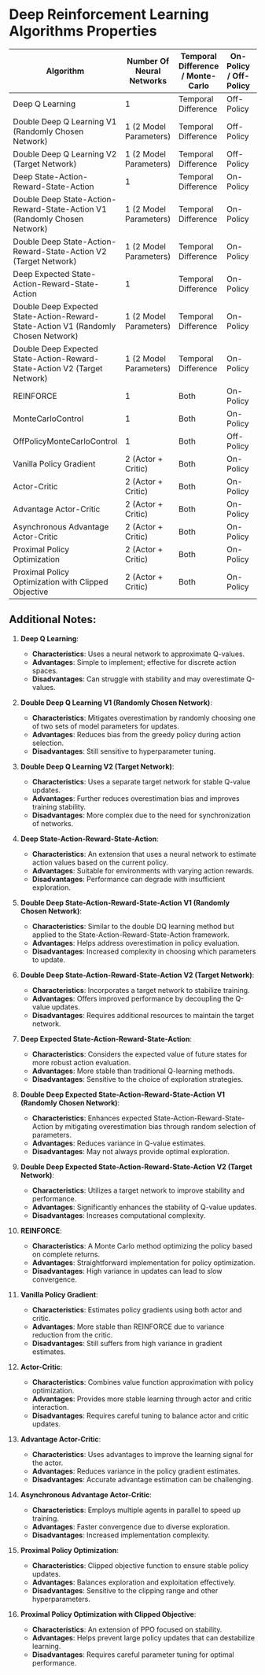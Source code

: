 # Deep Reinforcement Learning Algorithms Properties

| Algorithm                                                                          | Number Of Neural Networks | Temporal Difference / Monte-Carlo | On-Policy / Off-Policy | Q-Values     | V-Values     | Policy-Gradient | Discrete Action Space | Continuous Action Space |
|------------------------------------------------------------------------------------|---------------------------|-----------------------------------|------------------------|--------------|--------------|-----------------|-----------------------|-------------------------|
| Deep Q Learning                                                                    | 1                         | Temporal Difference               | Off-Policy             | Yes          | No           | No              | Yes                   | No                      |
| Double Deep Q Learning V1 (Randomly Chosen Network)                                | 1 (2 Model Parameters)    | Temporal Difference               | Off-Policy             | Yes          | No           | No              | Yes                   | No                      |
| Double Deep Q Learning V2 (Target Network)                                         | 1 (2 Model Parameters)    | Temporal Difference               | Off-Policy             | Yes          | No           | No              | Yes                   | No                      |
| Deep State-Action-Reward-State-Action                                              | 1                         | Temporal Difference               | On-Policy              | Yes          | No           | No              | Yes                   | No                      |
| Double Deep State-Action-Reward-State-Action V1 (Randomly Chosen Network)          | 1 (2 Model Parameters)    | Temporal Difference               | On-Policy              | Yes          | No           | No              | Yes                   | No                      |
| Double Deep State-Action-Reward-State-Action V2 (Target Network)                   | 1 (2 Model Parameters)    | Temporal Difference               | On-Policy              | Yes          | No           | No              | Yes                   | No                      |
| Deep Expected State-Action-Reward-State-Action                                     | 1                         | Temporal Difference               | On-Policy              | Yes          | No           | No              | Yes                   | No                      |
| Double Deep Expected State-Action-Reward-State-Action V1 (Randomly Chosen Network) | 1 (2 Model Parameters)    | Temporal Difference               | On-Policy              | Yes          | No           | No              | Yes                   | No                      |
| Double Deep Expected State-Action-Reward-State-Action V2 (Target Network)          | 1 (2 Model Parameters)    | Temporal Difference               | On-Policy              | Yes          | No           | No              | Yes                   | No                      |
| REINFORCE                                                                          | 1                         | Both                              | On-Policy              | No           | Yes          | Yes             | Yes                   | Yes                     |
| MonteCarloControl                                                                  | 1                         | Both                              | On-Policy              | Yes          | No           | No              | Yes                   | Yes                     |
| OffPolicyMonteCarloControl                                                         | 1                         | Both                              | Off-Policy             | Yes          | No           | No              | Yes                   | Yes                     |
| Vanilla Policy Gradient                                                            | 2 (Actor + Critic)        | Both                              | On-Policy              | Yes (Actor)  | Yes (Critic) | Yes             | Yes                   | Yes                     |
| Actor-Critic                                                                       | 2 (Actor + Critic)        | Both                              | On-Policy              | Yes (Actor)  | Yes (Critic) | Yes             | Yes                   | Yes                     |
| Advantage Actor-Critic                                                             | 2 (Actor + Critic)        | Both                              | On-Policy              | Yes (Actor)  | Yes (Critic) | Yes             | Yes                   | Yes                     |
| Asynchronous Advantage Actor-Critic                                                | 2 (Actor + Critic)        | Both                              | On-Policy              | Yes (Actor)  | Yes (Critic) | Yes             | Yes                   | Yes                     |
| Proximal Policy Optimization                                                       | 2 (Actor + Critic)        | Both                              | On-Policy              | Yes (Actor)  | Yes (Critic) | Yes             | Yes                   | Yes                     |
| Proximal Policy Optimization with Clipped Objective                                | 2 (Actor + Critic)        | Both                              | On-Policy              | Yes (Actor)  | Yes (Critic) | Yes             | Yes                   | Yes                     |

## Additional Notes:
1. **Deep Q Learning**:
   - **Characteristics**: Uses a neural network to approximate Q-values.
   - **Advantages**: Simple to implement; effective for discrete action spaces.
   - **Disadvantages**: Can struggle with stability and may overestimate Q-values.

2. **Double Deep Q Learning V1 (Randomly Chosen Network)**:
   - **Characteristics**: Mitigates overestimation by randomly choosing one of two sets of model parameters for updates.
   - **Advantages**: Reduces bias from the greedy policy during action selection.
   - **Disadvantages**: Still sensitive to hyperparameter tuning.

3. **Double Deep Q Learning V2 (Target Network)**:
   - **Characteristics**: Uses a separate target network for stable Q-value updates.
   - **Advantages**: Further reduces overestimation bias and improves training stability.
   - **Disadvantages**: More complex due to the need for synchronization of networks.

4. **Deep State-Action-Reward-State-Action**:
   - **Characteristics**: An extension that uses a neural network to estimate action values based on the current policy.
   - **Advantages**: Suitable for environments with varying action rewards.
   - **Disadvantages**: Performance can degrade with insufficient exploration.

5. **Double Deep State-Action-Reward-State-Action V1 (Randomly Chosen Network)**:
   - **Characteristics**: Similar to the double DQ learning method but applied to the State-Action-Reward-State-Action framework.
   - **Advantages**: Helps address overestimation in policy evaluation.
   - **Disadvantages**: Increased complexity in choosing which parameters to update.

6. **Double Deep State-Action-Reward-State-Action V2 (Target Network)**:
   - **Characteristics**: Incorporates a target network to stabilize training.
   - **Advantages**: Offers improved performance by decoupling the Q-value updates.
   - **Disadvantages**: Requires additional resources to maintain the target network.

7. **Deep Expected State-Action-Reward-State-Action**:
   - **Characteristics**: Considers the expected value of future states for more robust action evaluation.
   - **Advantages**: More stable than traditional Q-learning methods.
   - **Disadvantages**: Sensitive to the choice of exploration strategies.

8. **Double Deep Expected State-Action-Reward-State-Action V1 (Randomly Chosen Network)**:
   - **Characteristics**: Enhances expected State-Action-Reward-State-Action by mitigating overestimation bias through random selection of parameters.
   - **Advantages**: Reduces variance in Q-value estimates.
   - **Disadvantages**: May not always provide optimal exploration.

9. **Double Deep Expected State-Action-Reward-State-Action V2 (Target Network)**:
   - **Characteristics**: Utilizes a target network to improve stability and performance.
   - **Advantages**: Significantly enhances the stability of Q-value updates.
   - **Disadvantages**: Increases computational complexity.

10. **REINFORCE**:
    - **Characteristics**: A Monte Carlo method optimizing the policy based on complete returns.
    - **Advantages**: Straightforward implementation for policy optimization.
    - **Disadvantages**: High variance in updates can lead to slow convergence.

11. **Vanilla Policy Gradient**:
    - **Characteristics**: Estimates policy gradients using both actor and critic.
    - **Advantages**: More stable than REINFORCE due to variance reduction from the critic.
    - **Disadvantages**: Still suffers from high variance in gradient estimates.

12. **Actor-Critic**:
    - **Characteristics**: Combines value function approximation with policy optimization.
    - **Advantages**: Provides more stable learning through actor and critic interaction.
    - **Disadvantages**: Requires careful tuning to balance actor and critic updates.

13. **Advantage Actor-Critic**:
    - **Characteristics**: Uses advantages to improve the learning signal for the actor.
    - **Advantages**: Reduces variance in the policy gradient estimates.
    - **Disadvantages**: Accurate advantage estimation can be challenging.

14. **Asynchronous Advantage Actor-Critic**:
    - **Characteristics**: Employs multiple agents in parallel to speed up training.
    - **Advantages**: Faster convergence due to diverse exploration.
    - **Disadvantages**: Increased implementation complexity.

15. **Proximal Policy Optimization**:
    - **Characteristics**: Clipped objective function to ensure stable policy updates.
    - **Advantages**: Balances exploration and exploitation effectively.
    - **Disadvantages**: Sensitive to the clipping range and other hyperparameters.

16. **Proximal Policy Optimization with Clipped Objective**:
    - **Characteristics**: An extension of PPO focused on stability.
    - **Advantages**: Helps prevent large policy updates that can destabilize learning.
    - **Disadvantages**: Requires careful parameter tuning for optimal performance.
